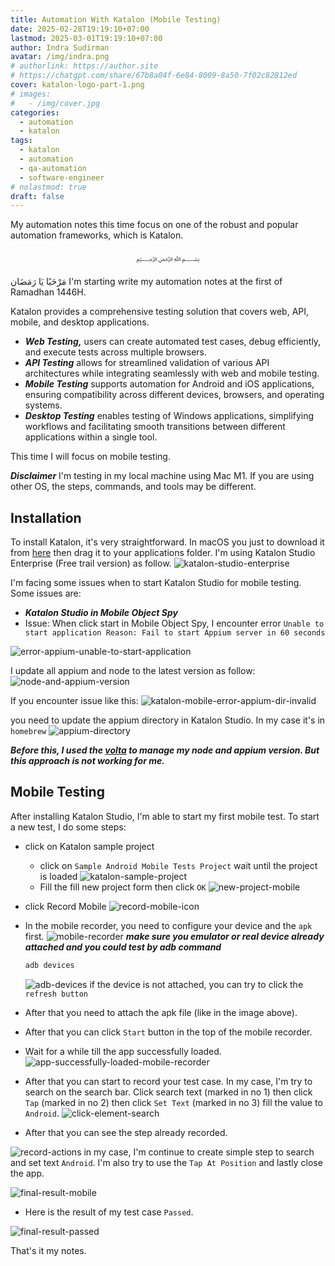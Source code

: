 ```yaml
---
title: Automation With Katalon (Mobile Testing)
date: 2025-02-28T19:19:10+07:00
lastmod: 2025-03-01T19:19:10+07:00
author: Indra Sudirman
avatar: /img/indra.png
# authorlink: https://author.site
# https://chatgpt.com/share/67b8a04f-6e84-8009-8a50-7f02c82812ed
cover: katalon-logo-part-1.png
# images:
#   - /img/cover.jpg
categories:
  - automation
  - katalon
tags:
  - katalon
  - automation
  - qa-automation
  - software-engineer
# nolastmod: true
draft: false
---
```


My automation notes this time focus on one of the robust and popular automation frameworks, which is Katalon.

<!--more-->

<p align="center">﷽</p>

مَرْحَبًا يَا رَمَضَان I'm starting write my automation notes at the first of Ramadhan 1446H.

Katalon provides a comprehensive testing solution that covers web, API, mobile, and desktop applications.

- **_Web Testing,_** users can create automated test cases, debug efficiently, and execute tests across multiple browsers.
- **_API Testing_** allows for streamlined validation of various API architectures while integrating seamlessly with web and mobile testing.
- **_Mobile Testing_** supports automation for Android and iOS applications, ensuring compatibility across different devices, browsers, and operating systems.
- **_Desktop Testing_** enables testing of Windows applications, simplifying workflows and facilitating smooth transitions between different applications within a single tool.

This time I will focus on mobile testing.

**_Disclaimer_**
I'm testing in my local machine using Mac M1. If you are using other OS, the steps, commands, and tools may be different.

## Installation

To install Katalon, it's very straightforward. In macOS you just to download it from [here](https://www.katalon.com/download/) then drag it to your applications folder. I'm using Katalon Studio Enterprise (Free trail version) as follow.
![katalon-studio-enterprise](/posts/2025/02/automation-with-katalon/katalon-studio-enterprise.png)

I'm facing some issues when to start Katalon Studio for mobile testing. Some issues are:

- **_Katalon Studio in Mobile Object Spy_**
- Issue: When click start in Mobile Object Spy, I encounter error `Unable to start application Reason: Fail to start Appium server in 60 seconds`

![error-appium-unable-to-start-application](/posts/2025/02/automation-with-katalon/error-appium-unable-to-start-application.png)

I update all appium and node to the latest version as follow:
![node-and-appium-version](/posts/2025/02/automation-with-katalon/node-and-appium-version.png)

If you encounter issue like this:
![katalon-mobile-error-appium-dir-invalid](/posts/2025/02/automation-with-katalon/katalon-mobile-error-appium-dir-invalid.png)

you need to update the appium directory in Katalon Studio. In my case it's in `homebrew`
![appium-directory](/posts/2025/02/automation-with-katalon/appium-directory.png)

_**Before this, I used the [volta](https://docs.volta.sh/guide/getting-started) to manage my node and appium version. But this approach is not working for me.**_

## Mobile Testing

After installing Katalon Studio, I'm able to start my first mobile test. To start a new test, I do some steps:

- click on Katalon sample project
  - click on `Sample Android Mobile Tests Project` wait until the project is loaded
    ![katalon-sample-project](/posts/2025/02/automation-with-katalon/katalon-sample-project.png)
  - Fill the fill new project form then click `OK`
    ![new-project-mobile](/posts/2025/02/automation-with-katalon/new-project-mobile.png)
- click Record Mobile
  ![record-mobile-icon](/posts/2025/02/automation-with-katalon/record-mobile-icon.png)
- In the mobile recorder, you need to configure your device and the `apk` first.
  ![mobile-recorder](/posts/2025/02/automation-with-katalon/mobile-recorder.png)
  **_make sure you emulator or real device already attached and you could test by adb command_**

  ```bash
  adb devices
  ```

  ![adb-devices](/posts/2025/02/automation-with-katalon/adb-devices.png)
  if the device is not attached, you can try to click the `refresh button`

- After that you need to attach the apk file (like in the image above).
- After that you can click `Start` button in the top of the mobile recorder.
- Wait for a while till the app successfully loaded.
  ![app-successfully-loaded-mobile-recorder](/posts/2025/02/automation-with-katalon/app-successfully-loaded-mobile-recorder.png)

- After that you can start to record your test case. In my case, I'm try to search on the search bar. Click search text (marked in no 1) then click `Tap` (marked in no 2) then click `Set Text` (marked in no 3) fill the value to `Android`.
  ![click-element-search](/posts/2025/02/automation-with-katalon/click-element-search.png)

- After that you can see the step already recorded.

![record-actions](/posts/2025/02/automation-with-katalon/record-actions.png)
in my case, I'm continue to create simple step to search and set text `Android`. I'm also try to use the `Tap At Position` and lastly close the app.

![final-result-mobile](/posts/2025/02/automation-with-katalon/final-result-mobile.png)

- Here is the result of my test case `Passed`.

![final-result-passed](/posts/2025/02/automation-with-katalon/final-result-passed.png)

That's it my notes.
